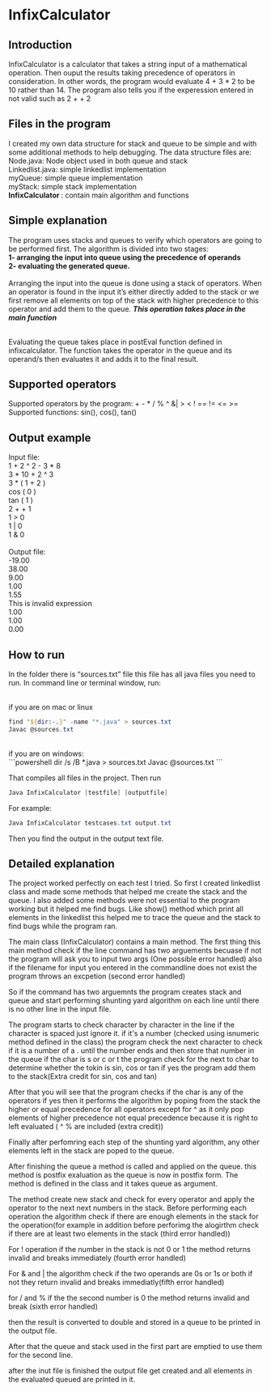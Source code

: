 # InfixCalculator

<h2> Introduction </h2>

InfixCalculator is a calculator that takes a string input of a mathematical operation. Then ouput the results taking precedence of operators in consideration. In other words, the program would evaluate 4 + 3 * 2 to be 10 rather than 14. The program also tells you if the experession entered in not valid such as 2 + + 2
<br>
<h2>Files in the program</h2>
I created my own data structure for stack and queue to be simple and with some additional methods to help debugging. The data structure files are:<br>
Node.java: Node object used in both queue and stack<br>
Linkedlist.java: simple linkedlist implementation<br>
myQueue: simple queue implementation <br>
myStack: simple stack implementation <br>
<strong>InfixCalculator </strong>: contain main algorithm and functions <br>
<h2>Simple explanation </h2>

The program uses stacks and queues to verify which operators are going to be performed first. The algorithm is divided into two stages: <br>
<strong>1- arranging the input into queue using the precedence of operands<br>
  2- evaluating the generated queue.</strong>
  <br><br>
 Arranging the input into the queue is done using a stack of  operators. When an operator is found in the input it’s either directly added to the stack or we first remove all elements on top of the stack with higher precedence to this operator and add them to the queue. <i><strong>This operation takes place in the main function</i></strong>

<br>
Evaluating the queue takes place in postEval function defined in infixcalculator. The function takes the operator in the queue and its operand/s then evaluates it and adds it to the final result. <br>

<h2>Supported operators</h2>
Supported operators by the program: + - * / % ^ &| > < ! == != <= >= <br>
Supported functions: sin(), cos(), tan() <br>

<h2>Output example</h2>
Input file: <br>
1 + 2 ^ 2 - 3 * 8 <br>
3 * 10 + 2 ^ 3 <br>
3 * ( 1 + 2 ) <br>
cos ( 0 ) <br>
tan ( 1 ) <br>
2 + + 1 <br>
1 > 0 <br>
1 | 0 <br> 
1 & 0 <br>
<br>
Output file: <br>
-19.00 <br>
38.00 <br>
9.00 <br>
1.00 <br>
1.55 <br>
This is invalid expression <br>
1.00 <br> 
1.00 <br>
0.00 <br>



<h2>How to run </h2>
In the folder there is “sources.txt” file this file has all java files you need to run.
In command line or terminal window, run:<br><br>

if you are on mac or linux 
```powershell
find "${dir:-.}" -name "*.java" > sources.txt
Javac @sources.txt
```
<br>
if you are on windows: <br>
```powershell
dir /s /B *.java > sources.txt
Javac @sources.txt
```

That compiles all files in the project.
Then run
```powershell
Java InfixCalculator [testfile] [outputfile]
```
For example: 
```powershell
Java InfixCalculator testcases.txt output.txt
```
Then you find the output in the output text file.

<h2>Detailed explanation</h2>

The project worked perfectly on each test I tried.
So first I created linkedlist class and made some methods that helped me create the stack and the queue. I also added some methods
were not essential to the program working but it helped me find bugs. Like show() method which print all elements in the linkedlist 
this helped me to trace the queue and the stack to find bugs while the program ran. 

The main class (InfixCalculator) contains a main method. The first thing this main method check if the line command has
two arguements becuase if not the program will ask you to input two args (One possible error handled)
also if the filename for input you entered in the commandline does not exist the program throws an excpetion (second error handled)

So if the command has two arguemnts the program creates stack and queue and start performing shunting yard algorithm on each line until 
there is no other line in the input file.

The program starts to check character by character in the line
if the character is spaced just ignore it. if it's a number (checked using isnumeric method defined in the class) the program check the next character to check if it is a number of a . until
the number ends and then store that number in the queue
if the char is s or c or t the program check for the next to char to determine whether the tokin is sin, cos or tan if yes the program add
them to the stack(Extra credit for sin, cos and tan)

After that you will see that the program checks if the char is any of the operators if yes then it performs the algorithm by poping from the stack the higher or equal
precedence for all operators except for ^ as it only pop elements of higher precedence not equal precedence because
it is right to left evaluated ( ^ % are included (extra credit))

Finally after perfomring each step of the shunting yard algorithm, any other elements left in the stack are poped to the queue. 

After finishing the queue a method is called and applied on the queue. this method is postfix exaluation as the queue is now in postfix
form. The method is defined in the class and it takes queue as argument. 

The method create new stack and check for every operator and apply the operator to the next next numbers in the stack. Before performing
each operation the algorithm check if there are enough elements in the stack for the operation(for example in addition before perforimg
the alogirthm check if there are at least two elements in the stack (third error handled))

For ! operation if the number in the stack is not 0 or 1 the method returns invalid and breaks immediately (fourth error handled)


For  & and | the algorithm check if the two operands are 0s or 1s or both if not they return invalid and breaks immediatly(fifth error handled)

for / and % if the the second number is 0 the method returns invalid and break (sixth error handled)

then the result is converted to double and stored in a queue to be printed in the output file.

After that the queue and stack used in the first part are emptied to use them for the second line.

after the inut file is finished the output file get created and all elements in the evaluated queued are printed in it.

